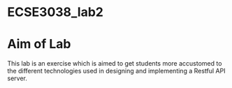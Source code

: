 # ECSE3038_lab2
# Aim of Lab
This lab is an exercise which is aimed to get students more accustomed to the different technologies used in designing and implementing a Restful API server.
